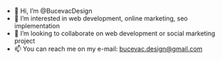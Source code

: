- 👋 Hi, I’m @BucevacDesign
- 👀 I’m interested in web development, online marketing, seo implementation
- 💞️ I’m looking to collaborate on web development or social marketing project
- 📫 You can reach me on my e-mail: bucevac.design@gmail.com

<!---
BucevacDesign/BucevacDesign is a ✨ special ✨ repository because its `README.md` (this file) appears on your GitHub profile.
You can click the Preview link to take a look at your changes.
--->
